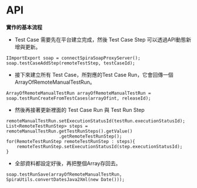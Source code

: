 # API

**實作的基本流程**

* Test Case 需要先在平台建立完成，然後 Test Case Step 可以透過API動態新增與更新。

```
IImportExport soap = connectSpiraSoapProxyServer();
soap.testCaseAddStep(remoteTestStep, testCaseId);
```

* 接下來建立所有 Test Case，所對應的Test Case Run，它會回傳一個 ArrayOfRemoteManualTestRun。

```
ArrayOfRemoteManualTestRun arrayOfRemoteManualTestRun = soap.testRunCreateFromTestCases(arrayOfint, releaseId);
```

* 然後再接著更新裡面的 Test Case Run 與 Test Run Step

```
remoteManualTestRun.setExecutionStatusId(testRun.executionStatusId);
List<RemoteTestRunStep> steps = remoteManualTestRun.getTestRunSteps().getValue()
                    .getRemoteTestRunStep();
for(RemoteTestRunStep remoteTestRunStep : steps){
    remoteTestRunStep.setExecutionStatusId(step.executionStatusId);
}
```

* 全部資料都設定好後，再把整個Array存回去。

```
soap.testRunSave(arrayOfRemoteManualTestRun, SpiraUtils.convertDatesJava2Xml(new Date()));
```
